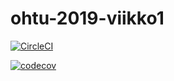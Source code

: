 # ohtu-2019-viikko1

[![CircleCI](https://circleci.com/gh/nagajaga/ohtu-2019-viikko1.svg?style=svg)](https://circleci.com/gh/nagajaga/ohtu-2019-viikko1)



[![codecov](https://codecov.io/gh/nagajaga/ohtu-2019-viikko1/branch/master/graph/badge.svg)](https://codecov.io/gh/nagajaga/ohtu-2019-viikko1)

